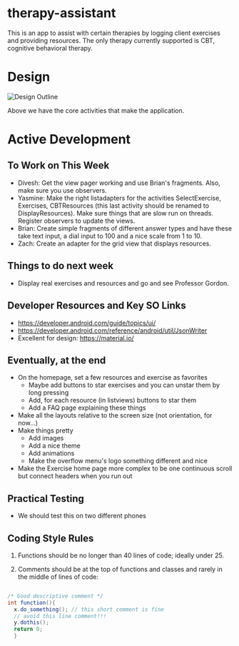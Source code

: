 # therapy-assistant
This is an app to assist with certain therapies by logging client exercises and
providing resources. The only therapy currently supported is CBT, cognitive 
behavioral therapy.


# Design

![Design Outline](/for-readme/main-activites.jpg)

Above we have the core activities that make the application.




# Active Development

## To Work on This Week

 * Divesh: Get the view pager working and use Brian's fragments. Also, make sure
   you use observers.
 * Yasmine: Make the right listadapters for the activities SelectExercise,
   Exercises, CBTResources (this last activity should be renamed to
   DisplayResources). Make sure things that are slow run on threads. Register
   observers to update the views.
 * Brian: Create simple fragments of different answer types and have these take
   text input, a dial input to 100 and a nice scale from 1 to 10.
 * Zach: Create an adapter for the grid view that displays resources.


## Things to do next week

 * Display real exercises and resources and go and see Professor Gordon.


## Developer Resources and Key SO Links

 * https://developer.android.com/guide/topics/ui/
 * https://developer.android.com/reference/android/util/JsonWriter
 * Excellent for design: https://material.io/


## Eventually, at the end

 * On the homepage, set a few resources and exercise as favorites
   * Maybe add buttons to star exercises and you can unstar them by long
     pressing
   * Add, for each resource (in listviews) buttons to star them
   * Add a FAQ page explaining these things
 * Make all the layouts relative to the screen size (not orientation, for now...)
 * Make things pretty
   * Add images
   * Add a nice theme
   * Add animations
   * Make the overflow menu's logo something different and nice
 * Make the Exercise home page more complex to be one continuous scroll but
   connect headers when you run out


## Practical Testing

 * We should test this on two different phones

## Coding Style Rules

1. Functions should be no longer than 40 lines of code; ideally under 25.

2. Comments should be at the top of functions and classes and 
rarely in the middle of lines of code:


```java

/* Good descriptive comment */
int function(){
  x.do_something(); // this short comment is fine
  // avoid this line comment!!!
  y.dothis();
  return 0;
  }

```



